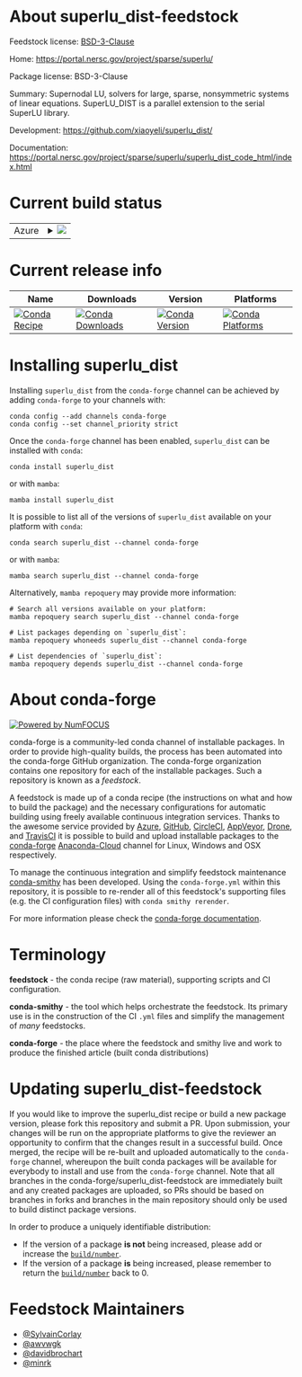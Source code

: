 About superlu_dist-feedstock
============================

Feedstock license: [BSD-3-Clause](https://github.com/conda-forge/superlu_dist-feedstock/blob/main/LICENSE.txt)

Home: https://portal.nersc.gov/project/sparse/superlu/

Package license: BSD-3-Clause

Summary: Supernodal LU, solvers for large, sparse, nonsymmetric systems of linear
equations. SuperLU_DIST is a parallel extension to the serial SuperLU library.


Development: https://github.com/xiaoyeli/superlu_dist/

Documentation: https://portal.nersc.gov/project/sparse/superlu/superlu_dist_code_html/index.html

Current build status
====================


<table>
    
  <tr>
    <td>Azure</td>
    <td>
      <details>
        <summary>
          <a href="https://dev.azure.com/conda-forge/feedstock-builds/_build/latest?definitionId=8224&branchName=main">
            <img src="https://dev.azure.com/conda-forge/feedstock-builds/_apis/build/status/superlu_dist-feedstock?branchName=main">
          </a>
        </summary>
        <table>
          <thead><tr><th>Variant</th><th>Status</th></tr></thead>
          <tbody><tr>
              <td>linux_64_mpimpich</td>
              <td>
                <a href="https://dev.azure.com/conda-forge/feedstock-builds/_build/latest?definitionId=8224&branchName=main">
                  <img src="https://dev.azure.com/conda-forge/feedstock-builds/_apis/build/status/superlu_dist-feedstock?branchName=main&jobName=linux&configuration=linux%20linux_64_mpimpich" alt="variant">
                </a>
              </td>
            </tr><tr>
              <td>linux_64_mpiopenmpi</td>
              <td>
                <a href="https://dev.azure.com/conda-forge/feedstock-builds/_build/latest?definitionId=8224&branchName=main">
                  <img src="https://dev.azure.com/conda-forge/feedstock-builds/_apis/build/status/superlu_dist-feedstock?branchName=main&jobName=linux&configuration=linux%20linux_64_mpiopenmpi" alt="variant">
                </a>
              </td>
            </tr><tr>
              <td>linux_aarch64_mpimpich</td>
              <td>
                <a href="https://dev.azure.com/conda-forge/feedstock-builds/_build/latest?definitionId=8224&branchName=main">
                  <img src="https://dev.azure.com/conda-forge/feedstock-builds/_apis/build/status/superlu_dist-feedstock?branchName=main&jobName=linux&configuration=linux%20linux_aarch64_mpimpich" alt="variant">
                </a>
              </td>
            </tr><tr>
              <td>linux_aarch64_mpiopenmpi</td>
              <td>
                <a href="https://dev.azure.com/conda-forge/feedstock-builds/_build/latest?definitionId=8224&branchName=main">
                  <img src="https://dev.azure.com/conda-forge/feedstock-builds/_apis/build/status/superlu_dist-feedstock?branchName=main&jobName=linux&configuration=linux%20linux_aarch64_mpiopenmpi" alt="variant">
                </a>
              </td>
            </tr><tr>
              <td>linux_ppc64le_mpimpich</td>
              <td>
                <a href="https://dev.azure.com/conda-forge/feedstock-builds/_build/latest?definitionId=8224&branchName=main">
                  <img src="https://dev.azure.com/conda-forge/feedstock-builds/_apis/build/status/superlu_dist-feedstock?branchName=main&jobName=linux&configuration=linux%20linux_ppc64le_mpimpich" alt="variant">
                </a>
              </td>
            </tr><tr>
              <td>linux_ppc64le_mpiopenmpi</td>
              <td>
                <a href="https://dev.azure.com/conda-forge/feedstock-builds/_build/latest?definitionId=8224&branchName=main">
                  <img src="https://dev.azure.com/conda-forge/feedstock-builds/_apis/build/status/superlu_dist-feedstock?branchName=main&jobName=linux&configuration=linux%20linux_ppc64le_mpiopenmpi" alt="variant">
                </a>
              </td>
            </tr><tr>
              <td>osx_64_mpimpich</td>
              <td>
                <a href="https://dev.azure.com/conda-forge/feedstock-builds/_build/latest?definitionId=8224&branchName=main">
                  <img src="https://dev.azure.com/conda-forge/feedstock-builds/_apis/build/status/superlu_dist-feedstock?branchName=main&jobName=osx&configuration=osx%20osx_64_mpimpich" alt="variant">
                </a>
              </td>
            </tr><tr>
              <td>osx_64_mpiopenmpi</td>
              <td>
                <a href="https://dev.azure.com/conda-forge/feedstock-builds/_build/latest?definitionId=8224&branchName=main">
                  <img src="https://dev.azure.com/conda-forge/feedstock-builds/_apis/build/status/superlu_dist-feedstock?branchName=main&jobName=osx&configuration=osx%20osx_64_mpiopenmpi" alt="variant">
                </a>
              </td>
            </tr><tr>
              <td>osx_arm64_mpimpich</td>
              <td>
                <a href="https://dev.azure.com/conda-forge/feedstock-builds/_build/latest?definitionId=8224&branchName=main">
                  <img src="https://dev.azure.com/conda-forge/feedstock-builds/_apis/build/status/superlu_dist-feedstock?branchName=main&jobName=osx&configuration=osx%20osx_arm64_mpimpich" alt="variant">
                </a>
              </td>
            </tr><tr>
              <td>osx_arm64_mpiopenmpi</td>
              <td>
                <a href="https://dev.azure.com/conda-forge/feedstock-builds/_build/latest?definitionId=8224&branchName=main">
                  <img src="https://dev.azure.com/conda-forge/feedstock-builds/_apis/build/status/superlu_dist-feedstock?branchName=main&jobName=osx&configuration=osx%20osx_arm64_mpiopenmpi" alt="variant">
                </a>
              </td>
            </tr>
          </tbody>
        </table>
      </details>
    </td>
  </tr>
</table>

Current release info
====================

| Name | Downloads | Version | Platforms |
| --- | --- | --- | --- |
| [![Conda Recipe](https://img.shields.io/badge/recipe-superlu_dist-green.svg)](https://anaconda.org/conda-forge/superlu_dist) | [![Conda Downloads](https://img.shields.io/conda/dn/conda-forge/superlu_dist.svg)](https://anaconda.org/conda-forge/superlu_dist) | [![Conda Version](https://img.shields.io/conda/vn/conda-forge/superlu_dist.svg)](https://anaconda.org/conda-forge/superlu_dist) | [![Conda Platforms](https://img.shields.io/conda/pn/conda-forge/superlu_dist.svg)](https://anaconda.org/conda-forge/superlu_dist) |

Installing superlu_dist
=======================

Installing `superlu_dist` from the `conda-forge` channel can be achieved by adding `conda-forge` to your channels with:

```
conda config --add channels conda-forge
conda config --set channel_priority strict
```

Once the `conda-forge` channel has been enabled, `superlu_dist` can be installed with `conda`:

```
conda install superlu_dist
```

or with `mamba`:

```
mamba install superlu_dist
```

It is possible to list all of the versions of `superlu_dist` available on your platform with `conda`:

```
conda search superlu_dist --channel conda-forge
```

or with `mamba`:

```
mamba search superlu_dist --channel conda-forge
```

Alternatively, `mamba repoquery` may provide more information:

```
# Search all versions available on your platform:
mamba repoquery search superlu_dist --channel conda-forge

# List packages depending on `superlu_dist`:
mamba repoquery whoneeds superlu_dist --channel conda-forge

# List dependencies of `superlu_dist`:
mamba repoquery depends superlu_dist --channel conda-forge
```


About conda-forge
=================

[![Powered by
NumFOCUS](https://img.shields.io/badge/powered%20by-NumFOCUS-orange.svg?style=flat&colorA=E1523D&colorB=007D8A)](https://numfocus.org)

conda-forge is a community-led conda channel of installable packages.
In order to provide high-quality builds, the process has been automated into the
conda-forge GitHub organization. The conda-forge organization contains one repository
for each of the installable packages. Such a repository is known as a *feedstock*.

A feedstock is made up of a conda recipe (the instructions on what and how to build
the package) and the necessary configurations for automatic building using freely
available continuous integration services. Thanks to the awesome service provided by
[Azure](https://azure.microsoft.com/en-us/services/devops/), [GitHub](https://github.com/),
[CircleCI](https://circleci.com/), [AppVeyor](https://www.appveyor.com/),
[Drone](https://cloud.drone.io/welcome), and [TravisCI](https://travis-ci.com/)
it is possible to build and upload installable packages to the
[conda-forge](https://anaconda.org/conda-forge) [Anaconda-Cloud](https://anaconda.org/)
channel for Linux, Windows and OSX respectively.

To manage the continuous integration and simplify feedstock maintenance
[conda-smithy](https://github.com/conda-forge/conda-smithy) has been developed.
Using the ``conda-forge.yml`` within this repository, it is possible to re-render all of
this feedstock's supporting files (e.g. the CI configuration files) with ``conda smithy rerender``.

For more information please check the [conda-forge documentation](https://conda-forge.org/docs/).

Terminology
===========

**feedstock** - the conda recipe (raw material), supporting scripts and CI configuration.

**conda-smithy** - the tool which helps orchestrate the feedstock.
                   Its primary use is in the construction of the CI ``.yml`` files
                   and simplify the management of *many* feedstocks.

**conda-forge** - the place where the feedstock and smithy live and work to
                  produce the finished article (built conda distributions)


Updating superlu_dist-feedstock
===============================

If you would like to improve the superlu_dist recipe or build a new
package version, please fork this repository and submit a PR. Upon submission,
your changes will be run on the appropriate platforms to give the reviewer an
opportunity to confirm that the changes result in a successful build. Once
merged, the recipe will be re-built and uploaded automatically to the
`conda-forge` channel, whereupon the built conda packages will be available for
everybody to install and use from the `conda-forge` channel.
Note that all branches in the conda-forge/superlu_dist-feedstock are
immediately built and any created packages are uploaded, so PRs should be based
on branches in forks and branches in the main repository should only be used to
build distinct package versions.

In order to produce a uniquely identifiable distribution:
 * If the version of a package **is not** being increased, please add or increase
   the [``build/number``](https://docs.conda.io/projects/conda-build/en/latest/resources/define-metadata.html#build-number-and-string).
 * If the version of a package **is** being increased, please remember to return
   the [``build/number``](https://docs.conda.io/projects/conda-build/en/latest/resources/define-metadata.html#build-number-and-string)
   back to 0.

Feedstock Maintainers
=====================

* [@SylvainCorlay](https://github.com/SylvainCorlay/)
* [@awvwgk](https://github.com/awvwgk/)
* [@davidbrochart](https://github.com/davidbrochart/)
* [@minrk](https://github.com/minrk/)

